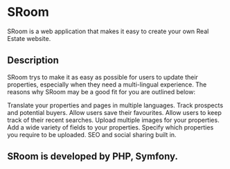 # SRoom
SRoom is a web application that makes it easy to create your own Real Estate website.

## Description
SRoom  trys to make it as easy as possible for users to update their properties, especially when they need a multi-lingual experience. The reasons why SRoom may be a good fit for you are outlined below:

Translate your properties and pages in multiple languages.
Track prospects and potential buyers.
Allow users save their favourites.
Allow users to keep track of their recent searches.
Upload multiple images for your properties.
Add a wide variety of fields to your properties.
Specify which properties you require to be uploaded.
SEO and social sharing built in.

## SRoom is developed by PHP, Symfony.
